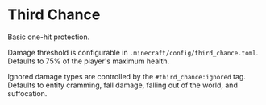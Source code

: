 # Third Chance

Basic one-hit protection.

Damage threshold is configurable in `.minecraft/config/third_chance.toml`. Defaults to 75% of the player's maximum health.

Ignored damage types are controlled by the `#third_chance:ignored` tag. Defaults to entity cramming, fall damage, falling out of the world, and suffocation.
